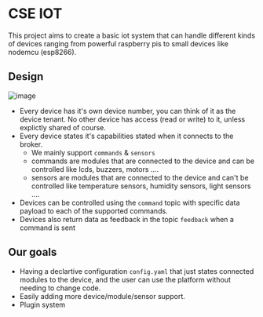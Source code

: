 # CSE IOT
This project aims to create a basic iot system that can handle different kinds of devices ranging from powerful raspberry pis to small devices like nodemcu (esp8266).

## Design
![image](https://github.com/AA-Hamza/cse-iot/assets/33000142/17eed566-dc3a-41f7-be8b-561e2047d379)
- Every device has it's own device number, you can think of it as the device tenant. No other device has access (read or write) to it, unless explictly shared of course. 
- Every device states it's capabilities stated when it connects to the broker.
  - We mainly support `commands` & `sensors`
  - commands are modules that are connected to the device and can be controlled like lcds, buzzers, motors ....
  - sensors are modules that are connected to the device and can't be controlled like temperature sensors, humidity sensors, light sensors .... 
- Devices can be controlled using the `command` topic with specific data payload to each of the supported commands.
- Devices also return data as feedback in the topic `feedback` when a command is sent

## Our goals
- Having a declartive configuration `config.yaml` that just states connected modules to the device, and the user can use the platform without needing to change code.
- Easily adding more device/module/sensor support.
- Plugin system
